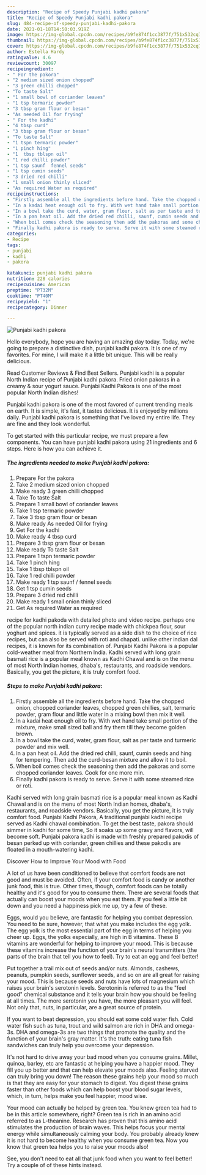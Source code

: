 ```yaml
---
description: "Recipe of Speedy Punjabi kadhi pakora"
title: "Recipe of Speedy Punjabi kadhi pakora"
slug: 484-recipe-of-speedy-punjabi-kadhi-pakora
date: 2021-01-18T14:50:03.919Z
image: https://img-global.cpcdn.com/recipes/b9fe874f1cc3877f/751x532cq70/punjabi-kadhi-pakora-recipe-main-photo.jpg
thumbnail: https://img-global.cpcdn.com/recipes/b9fe874f1cc3877f/751x532cq70/punjabi-kadhi-pakora-recipe-main-photo.jpg
cover: https://img-global.cpcdn.com/recipes/b9fe874f1cc3877f/751x532cq70/punjabi-kadhi-pakora-recipe-main-photo.jpg
author: Estella Hardy
ratingvalue: 4.6
reviewcount: 30097
recipeingredient:
- " For the pakora"
- "2 medium sized onion chopped"
- "3 green chilli chopped"
- "To taste Salt"
- "1 small bowl of coriander leaves"
- "1 tsp termaric powder"
- "3 tbsp gram flour or besan"
- "As needed Oil for frying"
- " For the kadhi"
- "4 tbsp curd"
- "3 tbsp gram flour or besan"
- "To taste Salt"
- "1 tspn termaric powder"
- "1 pinch hing"
- "1  tbsp tblspn oil"
- "1 red chilli powder"
- "1 tsp saunf  fennel seeds"
- "1 tsp cumin seeds"
- "3 dried red chilli"
- "1 small onion thinly sliced"
- "As required Water as required"
recipeinstructions:
- "Firstly assemble all the ingredients before hand. Take the chopped onion, chopped coriander leaves, chopped green chillies, salt, termaric powder, gram flour and little water in a mixing bowl then mix it well."
- "In a kadai heat enough oil to fry. With wet hand take small portion of the mixture, make small sized ball and fry them till they become golden brown."
- "In a bowl take the curd, water, gram flour, salt as per taste and turmeric powder and mix well."
- "In a pan heat oil. Add the dried red chilli, saunf, cumin seeds and hing for tempering. Then add the curd-besan mixture and allow it to boil."
- "When boil comes check the seasoning then add the pakoras and some chopped coriander leaves. Cook for one more min."
- "Finally kadhi pakora is ready to serve. Serve it with some steamed rice or roti."
categories:
- Recipe
tags:
- punjabi
- kadhi
- pakora

katakunci: punjabi kadhi pakora 
nutrition: 228 calories
recipecuisine: American
preptime: "PT32M"
cooktime: "PT40M"
recipeyield: "1"
recipecategory: Dinner

---
```



![Punjabi kadhi pakora](https://img-global.cpcdn.com/recipes/b9fe874f1cc3877f/751x532cq70/punjabi-kadhi-pakora-recipe-main-photo.jpg)

Hello everybody, hope you are having an amazing day today. Today, we're going to prepare a distinctive dish, punjabi kadhi pakora. It is one of my favorites. For mine, I will make it a little bit unique. This will be really delicious.

Read Customer Reviews &amp; Find Best Sellers. Punjabi kadhi is a popular North Indian recipe of Punjabi kadhi pakora. Fried onion pakoras in a creamy &amp; sour yogurt sauce. Punjabi Kadhi Pakora is one of the most popular North Indian dishes!

Punjabi kadhi pakora is one of the most favored of current trending meals on earth. It is simple, it's fast, it tastes delicious. It is enjoyed by millions daily. Punjabi kadhi pakora is something that I've loved my entire life. They are fine and they look wonderful.


To get started with this particular recipe, we must prepare a few components. You can have punjabi kadhi pakora using 21 ingredients and 6 steps. Here is how you can achieve it.

<!--inarticleads1-->

##### The ingredients needed to make Punjabi kadhi pakora:

1. Prepare  For the pakora
1. Take 2 medium sized onion chopped
1. Make ready 3 green chilli chopped
1. Take To taste Salt
1. Prepare 1 small bowl of coriander leaves
1. Take 1 tsp termaric powder
1. Take 3 tbsp gram flour or besan
1. Make ready As needed Oil for frying
1. Get  For the kadhi
1. Make ready 4 tbsp curd
1. Prepare 3 tbsp gram flour or besan
1. Make ready To taste Salt
1. Prepare 1 tspn termaric powder
1. Take 1 pinch hing
1. Take 1  tbsp tblspn oil
1. Take 1 red chilli powder
1. Make ready 1 tsp saunf / fennel seeds
1. Get 1 tsp cumin seeds
1. Prepare 3 dried red chilli
1. Make ready 1 small onion thinly sliced
1. Get As required Water as required


recipe for kadhi pakoda with detailed photo and video recipe. perhaps one of the popular north indian curry recipe made with chickpea flour, sour yoghurt and spices. it is typically served as a side dish to the choice of rice recipes, but can also be served with roti and chapati. unlike other indian dal recipes, it is known for its combination of. Punjabi Kadhi Pakora is a popular cold-weather meal from Northern India. Kadhi served with long grain basmati rice is a popular meal known as Kadhi Chawal and is on the menu of most North Indian homes, dhaba&#39;s, restaurants, and roadside vendors. Basically, you get the picture, it is truly comfort food. 

<!--inarticleads2-->

##### Steps to make Punjabi kadhi pakora:

1. Firstly assemble all the ingredients before hand. Take the chopped onion, chopped coriander leaves, chopped green chillies, salt, termaric powder, gram flour and little water in a mixing bowl then mix it well.
1. In a kadai heat enough oil to fry. With wet hand take small portion of the mixture, make small sized ball and fry them till they become golden brown.
1. In a bowl take the curd, water, gram flour, salt as per taste and turmeric powder and mix well.
1. In a pan heat oil. Add the dried red chilli, saunf, cumin seeds and hing for tempering. Then add the curd-besan mixture and allow it to boil.
1. When boil comes check the seasoning then add the pakoras and some chopped coriander leaves. Cook for one more min.
1. Finally kadhi pakora is ready to serve. Serve it with some steamed rice or roti.


Kadhi served with long grain basmati rice is a popular meal known as Kadhi Chawal and is on the menu of most North Indian homes, dhaba&#39;s, restaurants, and roadside vendors. Basically, you get the picture, it is truly comfort food. Punjabi Kadhi Pakora, A traditional punjabi kadhi recipe served as Kadhi chawal combination. To get the best taste, pakora should simmer in kadhi for some time, So it soaks up some gravy and flavors, will become soft. Punjabi pakora kadhi is made with freshly prepared pakodis of besan perked up with coriander, green chillies and these pakodis are floated in a mouth-watering kadhi. 

Discover How to Improve Your Mood with Food


A lot of us have been conditioned to believe that comfort foods are not good and must be avoided. Often, if your comfort food is candy or another junk food, this is true. Other times, though, comfort foods can be totally healthy and it's good for you to consume them. There are several foods that actually can boost your moods when you eat them. If you feel a little bit down and you need a happiness pick me up, try a few of these.

Eggs, would you believe, are fantastic for helping you combat depression. You need to be sure, however, that what you make includes the egg yolk. The egg yolk is the most essential part of the egg in terms of helping you cheer up. Eggs, the yolks especially, are high in B vitamins. These B vitamins are wonderful for helping to improve your mood. This is because these vitamins increase the function of your brain's neural transmitters (the parts of the brain that tell you how to feel). Try to eat an egg and feel better!

Put together a trail mix out of seeds and/or nuts. Almonds, cashews, peanuts, pumpkin seeds, sunflower seeds, and so on are all great for raising your mood. This is because seeds and nuts have lots of magnesium which raises your brain's serotonin levels. Serotonin is referred to as the "feel good" chemical substance and it tells your brain how you should be feeling at all times. The more serotonin you have, the more pleasant you will feel. Not only that, nuts, in particular, are a great source of protein.

If you want to beat depression, you should eat some cold water fish. Cold water fish such as tuna, trout and wild salmon are rich in DHA and omega-3s. DHA and omega-3s are two things that promote the quality and the function of your brain's gray matter. It's the truth: eating tuna fish sandwiches can truly help you overcome your depression. 

It's not hard to drive away your bad mood when you consume grains. Millet, quinoa, barley, etc are fantastic at helping you have a happier mood. They fill you up better and that can help elevate your moods also. Feeling starved can truly bring you down! The reason these grains help your mood so much is that they are easy for your stomach to digest. You digest these grains faster than other foods which can help boost your blood sugar levels, which, in turn, helps make you feel happier, mood wise.

Your mood can actually be helped by green tea. You knew green tea had to be in this article somewhere, right? Green tea is rich in an amino acid referred to as L-theanine. Research has proven that this amino acid stimulates the production of brain waves. This helps focus your mental energy while simultaneously calming your body. You probably already knew it is not hard to become healthy when you consume green tea. Now you know that green tea helps you to raise your moods also!

See, you don't need to eat all that junk food when you want to feel better! Try  a  couple of  of  these  hints  instead.

